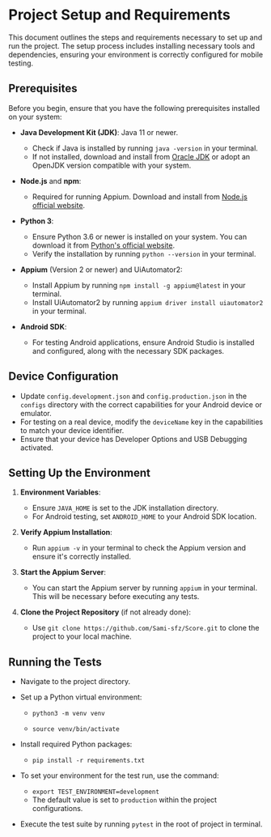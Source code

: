 # Project Setup and Requirements

This document outlines the steps and requirements necessary to set up and run the project. The setup process includes installing necessary tools and dependencies, ensuring your environment is correctly configured for mobile testing.

## Prerequisites

Before you begin, ensure that you have the following prerequisites installed on your system:

- **Java Development Kit (JDK)**: Java 11 or newer.
  - Check if Java is installed by running `java -version` in your terminal.
  - If not installed, download and install from [Oracle JDK](https://www.oracle.com/java/technologies/javase/jdk11-archive-downloads.html) or adopt an OpenJDK version compatible with your system.

- **Node.js** and **npm**:
  - Required for running Appium. Download and install from [Node.js official website](https://nodejs.org/).

- **Python 3**:
   - Ensure Python 3.6 or newer is installed on your system. You can download it from [Python's official website](https://www.python.org/).
   - Verify the installation by running `python --version` in your terminal.

- **Appium** (Version 2 or newer) and UiAutomator2:
  - Install Appium by running `npm install -g appium@latest` in your terminal.
  - Install UiAutomator2 by running `appium driver install uiautomator2` in your terminal.

- **Android SDK**:
  - For testing Android applications, ensure Android Studio is installed and configured, along with the necessary SDK packages.

## Device Configuration

- Update `config.development.json` and `config.production.json` in the `configs` directory with the correct capabilities for your Android device or emulator.
- For testing on a real device, modify the `deviceName` key in the capabilities to match your device identifier.
- Ensure that your device has Developer Options and USB Debugging activated.


## Setting Up the Environment

1. **Environment Variables**:
   - Ensure `JAVA_HOME` is set to the JDK installation directory.
   - For Android testing, set `ANDROID_HOME` to your Android SDK location.

2. **Verify Appium Installation**:
   - Run `appium -v` in your terminal to check the Appium version and ensure it's correctly installed.

3. **Start the Appium Server**:
   - You can start the Appium server by running `appium` in your terminal. This will be necessary before executing any tests.

4. **Clone the Project Repository** (if not already done):
   - Use `git clone https://github.com/Sami-sfz/Score.git` to clone the project to your local machine.

## Running the Tests

- Navigate to the project directory.
- Set up a Python virtual environment:

    - `python3 -m venv venv`

    - `source venv/bin/activate`
- Install required Python packages:

    - `pip install -r requirements.txt`
- To set your environment for the test run, use the command:
  - `export TEST_ENVIRONMENT=development`
  - The default value is set to `production` within the project configurations.
- Execute the test suite by running `pytest` in the root of project in terminal.
